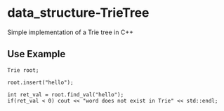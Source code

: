 # data_structure-TrieTree

Simple implementation of a Trie tree in C++

## Use Example

```
Trie root;

root.insert("hello");

int ret_val = root.find_val("hello");
if(ret_val < 0) cout << "word does not exist in Trie" << std::endl; 
```
